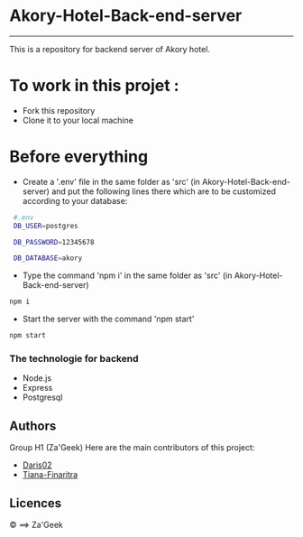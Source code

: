 # Akory-Hotel-Back-end-server
----------------------------
This is a repository for backend server of Akory hotel.

# To work in this projet : 
- Fork this repository 
- Clone it to your local machine

# Before everything
- Create a '.env' file in the same folder as 'src' (in Akory-Hotel-Back-end-server)
and put the following lines there which are to be customized according to your database:
```sh
 #.env
 DB_USER=postgres 

 DB_PASSWORD=12345678

 DB_DATABASE=akory
```

- Type the command 'npm i' in the same folder as 'src' (in Akory-Hotel-Back-end-server)
```sh
npm i
```
- Start the server with the command 'npm start'
```sh
npm start
```

### The technologie for backend 
 - Node.js
 - Express
 - Postgresql

## Authors
Group H1 (Za'Geek)
Here are the main contributors of this project:
- [Daris02](https://github.com/Daris02)
- [Tiana-Finaritra](https://github.com/Tiana-Finaritra)

## Licences
© ==> Za'Geek